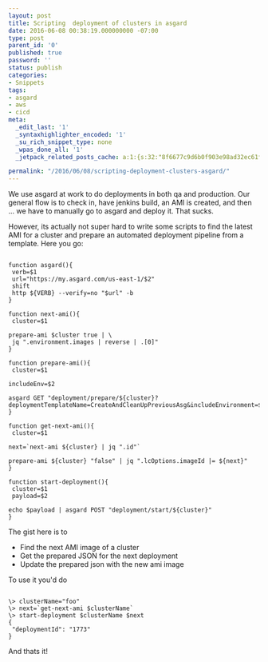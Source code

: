 ```yaml
---
layout: post
title: Scripting  deployment of clusters in asgard
date: 2016-06-08 00:38:19.000000000 -07:00
type: post
parent_id: '0'
published: true
password: ''
status: publish
categories:
- Snippets
tags:
- asgard
- aws
- cicd
meta:
  _edit_last: '1'
  _syntaxhighlighter_encoded: '1'
  _su_rich_snippet_type: none
  _wpas_done_all: '1'
  _jetpack_related_posts_cache: a:1:{s:32:"8f6677c9d6b0f903e98ad32ec61f8deb";a:2:{s:7:"expires";i:1561497021;s:7:"payload";a:3:{i:0;a:1:{s:2:"id";i:5000;}i:1;a:1:{s:2:"id";i:2274;}i:2;a:1:{s:2:"id";i:4737;}}}}

permalink: "/2016/06/08/scripting-deployment-clusters-asgard/"
---
```

We use asgard at work to do deployments in both qa and production. Our general flow is to check in, have jenkins build, an AMI is created, and then ... we have to manually go to asgard and deploy it. That sucks.

However, its actually not super hard to write some scripts to find the latest AMI for a cluster and prepare an automated deployment pipeline from a template. Here you go:

```
  
function asgard(){  
 verb=$1  
 url="https://my.asgard.com/us-east-1/$2"  
 shift  
 http ${VERB} --verify=no "$url" -b  
}

function next-ami(){  
 cluster=$1

prepare-ami $cluster true | \  
 jq ".environment.images | reverse | .[0]"  
}

function prepare-ami(){  
 cluster=$1

includeEnv=$2

asgard GET "deployment/prepare/${cluster}?deploymentTemplateName=CreateAndCleanUpPreviousAsg&includeEnvironment=${includeEnv}"  
}

function get-next-ami(){  
 cluster=$1

next=`next-ami ${cluster} | jq ".id"`

prepare-ami ${cluster} "false" | jq ".lcOptions.imageId |= ${next}"  
}

function start-deployment(){  
 cluster=$1  
 payload=$2

echo $payload | asgard POST "deployment/start/${cluster}"  
}  

```

The gist here is to

- Find the next AMI image of a cluster
- Get the prepared JSON for the next deployment
- Update the prepared json with the new ami image

To use it you'd do

```
  
\> clusterName="foo"  
\> next=`get-next-ami $clusterName`  
\> start-deployment $clusterName $next  
{  
 "deploymentId": "1773"  
}  

```

And thats it!

